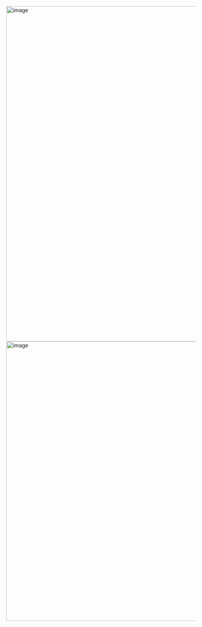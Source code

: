 <img width="1341" height="893" alt="image" src="https://github.com/user-attachments/assets/615eceed-9bce-4673-ae87-0f07ed74f743" />


<img width="1194" height="745" alt="image" src="https://github.com/user-attachments/assets/c9f8ecb2-6c93-4563-bbf8-044722c4734e" />
